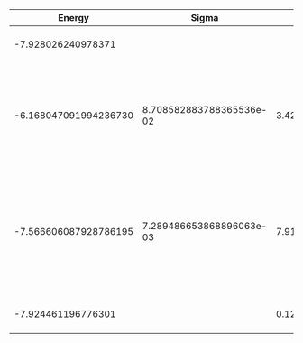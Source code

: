 | Energy                | Sigma                    | Energy Variance          | DOF | Einf              | Method                                                       | Reference |
|-----------------------|--------------------------|--------------------------|-----|-------------------|--------------------------------------------------------------|-----------|
| -7.928026240978371    |                          |                          | 13  | 89.14285714285715 | Exact diagonalization                                        | TODO: own code (ED) |
| -6.168047091994236730 | 8.708582883788365536e-02 | 3.426841426704378790e+01 | 13  | 89.14285714285715 | VMC Determinant Slater-Jastrow (RBM) Ansatz with K=0 projections (symmetric wrt translations) | TODO: ask Imelda |
| -7.566606087928786195 | 7.289486653868896063e-03 | 7.919496643390599999e+00 | 13  | 89.14285714285715 | VMC Determinant Slater-Backflow-Jastrow (RBM) Ansatz with K=0 projections (symmetric wrt translations) | TODO: ask Imelda |
| -7.924461196776301    |                          | 0.12396407883914667      | 13  | 89.14285714285715 | DMRG (maxbonddim = 4096)                                     | [code](https://github.com/varbench/methods/blob/main/scripts/tV/square_36_P_13_10/dmrg.sh) |
